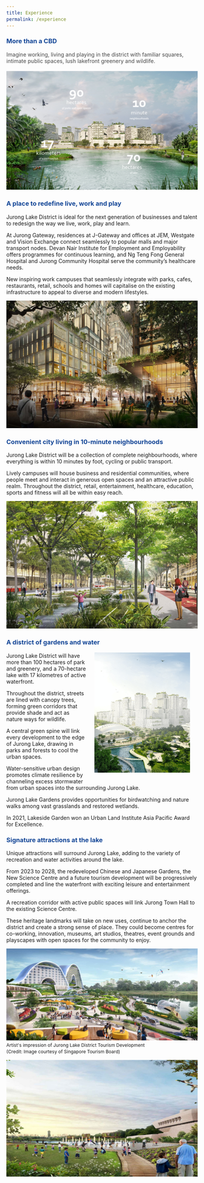 ```yaml
---
title: Experience
permalink: /experience
---
```

<h3 style="color:#124596; font-weight:bold;">More than a CBD</h3>

<h4 style="color:#484848; font-weight:normal;margin-top: 0;">Imagine working, living and playing in the district with familiar squares, intimate public spaces, lush lakefront greenery and wildlife.</h4>

![Statistics](/images/jld_expncenums.jpg)

<h3 style="color:#124596; font-weight:bold;">A place to redefine live, work and play</h3>

Jurong Lake District is ideal for the next generation of businesses and talent to redesign the way we live, work, play and learn.

At Jurong Gateway, residences at J-Gateway and offices at JEM, Westgate and Vision Exchange connect seamlessly to popular malls and major transport nodes. Devan Nair Institute for Employment and Employability offers programmes for continuous learning, and Ng Teng Fong General Hospital and Jurong Community Hospital serve the community’s healthcare needs.

New inspiring work campuses that seamlessly integrate with parks, cafes, restaurants, retail, schools and homes will capitalise on the existing infrastructure to appeal to diverse and modern lifestyles.

![Nightlife in JLD](/images/jld_nightlife.jpg)

<h3 style="color:#124596; font-weight:bold;">Convenient city living in 10-minute neighbourhoods</h3>

Jurong Lake District will be a collection of complete neighbourhoods, where everything is within 10 minutes by foot, cycling or public transport. 

Lively campuses will house business and residential communities, where people meet and interact in generous open spaces and an attractive public realm. Throughout the district, retail, entertainment, healthcare, education, sports and fitness will all be within easy reach.

![Car-lite environment](/images/jld_carlite.jpg)

<h3 style="color:#124596; font-weight:bold;">A district of gardens and water</h3>

<img style="float: right; width:50%; padding:0px 20px 20px;" src="/images/jld_centralparkcrop.png">Jurong Lake District will have more than 100 hectares of park and greenery, and a 70-hectare lake with 17 kilometres of active waterfront.

Throughout the district, streets are lined with canopy trees, forming green corridors that provide shade and act as nature ways for wildlife.

A central green spine will link every development to the edge of Jurong Lake, drawing in parks and forests to cool the urban spaces.

Water-sensitive urban design promotes climate resilience by channeling excess stormwater from urban spaces into the surrounding Jurong Lake.

Jurong Lake Gardens provides opportunities for birdwatching and nature walks among vast grasslands and restored wetlands.

In 2021, Lakeside Garden won an Urban Land Institute Asia Pacific Award for Excellence.

<h3 style="color:#124596; font-weight:bold;">Signature attractions at the lake</h3>

Unique attractions will surround Jurong Lake, adding to the variety of recreation and water activities around the lake.

From 2023 to 2028, the redeveloped Chinese and Japanese Gardens, the New Science Centre and a future tourism development will be progressively completed and line the waterfront with exciting leisure and entertainment offerings.

A recreation corridor with active public spaces will link Jurong Town Hall to the existing Science Centre.

These heritage landmarks will take on new uses, continue to anchor the district and create a strong sense of place. They could become centres for co-working, innovation, museums, art studios, theatres, event grounds and playscapes with open spaces for the  community to enjoy.

![Alt text for image on Isomer site](/images/jld_lakeside_day.jpg) 
<span style="font-size:12px;">Artist's impression of Jurong Lake District Tourism Development <br>(Credit: Image courtesy of Singapore Tourism Board)</span>

![Alt text for image on Isomer site](/images/jld_walk.jpg)